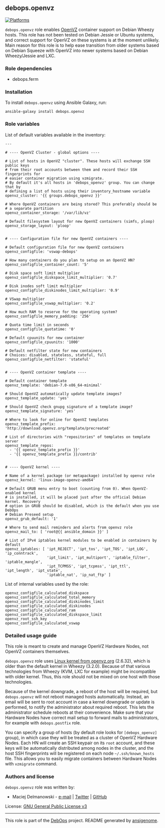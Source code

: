 ## debops.openvz
[![Platforms](http://img.shields.io/badge/platforms-debian-lightgrey.svg)](#)


`debops.openvz` role enables [OpenVZ](http://openvz.org/) container support
on Debian Wheezy hosts. This role has not been tested on Debian Jessie or
Ubuntu systems, and correct support for OpenVZ on these systems is at the
moment unlikely. Main reason for this role is to help ease transition from
older systems based on Debian Squeeze with OpenVZ into newer systems based
on Debian Wheezy/Jessie and LXC.

### Role dependencies

- debops.ferm


### Installation

To install `debops.openvz` using Ansible Galaxy, run:

    ansible-galaxy install debops.openvz


### Role variables

List of default variables available in the inventory:

    ---
    
    # ---- OpenVZ Cluster - global options ----
    
    # List of hosts in OpenVZ "cluster". These hosts will exchange SSH public keys
    # from their root accounts between them and record their SSH fingerprints for
    # easier container migration using vzmigrate.
    # By default it's all hosts in 'debops_openvz' group. You can change that by
    # defining a list of hosts using their inventory_hostname variable
    openvz_cluster: '{{ groups.debops_openvz }}'
    
    # Where OpenVZ containers are being stored? This preferably should be
    # a separate partition
    openvz_container_storage: '/var/lib/vz'
    
    # Default filesystem layout for new OpenVZ containers (simfs, ploop)
    openvz_storage_layout: 'ploop'
    
    
    # ---- Configuration file for new OpenVZ containers ----
    
    # Default configuration file for new OpenVZ containers
    openvz_configfile: 'vswap-debops'
    
    # How many containers do you plan to setup on an OpenVZ HN?
    openvz_configfile_container_count: '5'
    
    # Disk space soft limit multiplier
    openvz_configfile_diskspace_limit_multiplier: '0.7'
    
    # Disk inodes soft limit multiplier
    openvz_configfile_diskinodes_limit_multiplier: '0.9'
    
    # VSwap multiplier
    openvz_configfile_vswap_multiplier: '0.2'
    
    # How much RAM to reserve for the operating system?
    openvz_configfile_memory_padding: '256'
    
    # Quota time limit in seconds
    openvz_configfile_quotatime: '0'
    
    # Default cpuunits for new container
    openvz_configfile_cpuunits: '1000'
    
    # Default netfilter state for new containers
    # Choices: disabled, stateless, stateful, full
    openvz_configfile_netfilter: 'stateful'
    
    
    # ---- OpenVZ container template ----
    
    # Default container template
    openvz_template: 'debian-7.0-x86_64-minimal'
    
    # Should OpenVZ automatically update template images?
    openvz_template_update: 'yes'
    
    # Should OpenVZ check gnupg signature of a template image?
    openvz_template_signature: 'yes'
    
    # Where to look for online for OpenVZ templates
    openvz_template_prefix: 'http://download.openvz.org/template/precreated'
    
    # List of directories with "repositories" of templates on template server
    openvz_template_repos:
      - '{{ openvz_template_prefix }}'
      - '{{ openvz_template_prefix }}/contrib'
    
    
    # ---- OpenVZ kernel ----
    
    # Name of a kernel package (or metapackage) installed by openvz role
    openvz_kernel: 'linux-image-openvz-amd64'
    
    # Default GRUB menu entry to boot (counting from 0). When OpenVZ-enabled kernel
    # is installed, it will be placed just after the official Debian kernel. Recovery
    # option in GRUB should be disabled, which is the default when you use DebOps
    # Debian Preseed setup
    openvz_grub_default: '1'
    
    # Where to send mail reminders and alerts from openvz role
    openvz_mail_to: [ 'root@{{ ansible_domain }}' ]
    
    # List of IPv4 iptables kernel modules to be enabled in containers by default
    openvz_iptables: [ 'ipt_REJECT', 'ipt_tos', 'ipt_TOS', 'ipt_LOG', 'ip_conntrack',
                       'ipt_limit', 'ipt_multiport', 'iptable_filter', 'iptable_mangle',
                       'ipt_TCPMSS', 'ipt_tcpmss', 'ipt_ttl', 'ipt_length', 'ipt_state',
                       'iptable_nat', 'ip_nat_ftp' ]



List of internal variables used by the role:

    openvz_configfile_calculated_diskspace
    openvz_configfile_calculated_total_memory
    openvz_configfile_calculated_diskinodes_limit
    openvz_configfile_calculated_diskinodes
    openvz_configfile_calculated_ram
    openvz_configfile_calculated_diskspace_limit
    openvz_root_ssh_key
    openvz_configfile_calculated_vswap


### Detailed usage guide

This role is meant to create and manage OpenVZ Hardware Nodes, not OpenVZ
containers themselves.

`debops.openvz` role uses [Linux kernel from
openvz.org](https://openvz.org/Installation_on_Debian) (2.6.32), which is
older than the default kernel in Wheezy (3.2.0). Because of that various
technologies from Wheezy (KVM, LXC for example) might be incompatible with
older kernel. Thus, this role should not be mixed on one host with those
technologies.

Because of the kernel downgrade, a reboot of the host will be required, but
`debops.openvz` will not reboot managed hosts automatically. Instead, an
email will be sent to root account in case a kernel downgrade or update is
performed, to notify the administrator about required reboot. This lets the
administrator schedule reboots at their convenience. Make sure that your
Hardware Nodes have correct mail setup to forward mails to administrators,
for example with `debops.postfix` role.

You can specify a group of hosts (by default role looks for
`[debops_openvz]` group), in which case they will be treated as a cluster
of OpenVZ Hardware Nodes. Each HN will create an SSH keypair on its `root`
account, and these keys will be automatically distributed among nodes in
the cluster, and the host SSH fingerprints will be registered on each node
`~/.ssh/known_hosts` file. This allows you to easily migrate containers
between Hardware Nodes with `vzmigrate` command.


### Authors and license

`debops.openvz` role was written by:

- Maciej Delmanowski - [e-mail](mailto:drybjed@gmail.com) | [Twitter](https://twitter.com/drybjed) | [GitHub](https://github.com/drybjed)


License: [GNU General Public License v3](https://tldrlegal.com/license/gnu-general-public-license-v3-(gpl-3))


***

This role is part of the [DebOps](http://debops.org/) project. README generated by [ansigenome](https://github.com/nickjj/ansigenome/).

